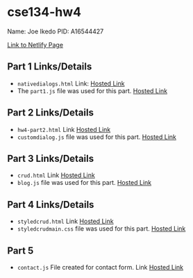 # cse134-hw4

Name: Joe Ikedo
PID: A16544427

[Link to Netlify Page](https://fantastic-gumption-62f37a.netlify.app/)


## Part 1 Links/Details
- `nativedialogs.html` Link: [Hosted Link](https://fantastic-gumption-62f37a.netlify.app/nativedialogs.html)
- The `part1.js` file was used for this part. [Hosted Link](https://fantastic-gumption-62f37a.netlify.app/scripts/part1.js)

## Part 2 Links/Details
- `hw4-part2.html` Link [Hosted Link](https://fantastic-gumption-62f37a.netlify.app/hw4-part2.html)
- `customdialog.js` file was used for this part. [Hosted Link](https://fantastic-gumption-62f37a.netlify.app/scripts/customdialog.js)

## Part 3 Links/Details
- `crud.html` Link [Hosted Link](https://fantastic-gumption-62f37a.netlify.app/crud.html)
- `blog.js` file was used for this part. [Hosted Link](https://fantastic-gumption-62f37a.netlify.app/scripts/blog.js)

## Part 4 Links/Details
- `styledcrud.html` Link [Hosted Link](https://fantastic-gumption-62f37a.netlify.app/styledcrud.html)
- `styledcrudmain.css` file was used for this part. [Hosted Link](https://fantastic-gumption-62f37a.netlify.app/styledcrudmain.css)

## Part 5 
- `contact.js` File created for contact form. Link [Hosted Link](https://fantastic-gumption-62f37a.netlify.app/scripts/contact.js)
